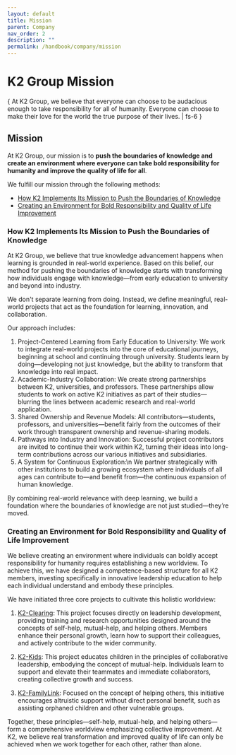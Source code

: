 ```yaml
---
layout: default
title: Mission
parent: Company
nav_order: 2
description: ""
permalink: /handbook/company/mission
---
```


# K2 Group Mission
{ At K2 Group, we believe that everyone can choose to be audacious enough to take responsibility for all of humanity. Everyone can choose to make their love for the world the true purpose of their lives. | fs-6 }

## Mission
At K2 Group, our mission is to **push the boundaries of knowledge and create an environment where everyone can take bold responsibility for humanity and improve the quality of life for all**.

We fulfill our mission through the following methods:

- [How K2 Implements Its Mission to Push the Boundaries of Knowledge](#how-k2-implements-its-mission-to-push-the-boundaries-of-knowledge)
- [Creating an Environment for Bold Responsibility and Quality of Life Improvement](#creating-an-environment-for-bold-responsibility-and-quality-of-life-improvement)

### How K2 Implements Its Mission to Push the Boundaries of Knowledge
At K2 Group, we believe that true knowledge advancement happens when learning is grounded in real-world experience. Based on this belief, our method for pushing the boundaries of knowledge starts with transforming how individuals engage with knowledge—from early education to university and beyond into industry.

We don't separate learning from doing. Instead, we define meaningful, real-world projects that act as the foundation for learning, innovation, and collaboration.

Our approach includes:

1. Project-Centered Learning from Early Education to University: We work to integrate real-world projects into the core of educational journeys, beginning at school and continuing through university. Students learn by doing—developing not just knowledge, but the ability to transform that knowledge into real impact.
2. Academic-Industry Collaboration: We create strong partnerships between K2, universities, and professors. These partnerships allow students to work on active K2 initiatives as part of their studies—blurring the lines between academic research and real-world application.
3. Shared Ownership and Revenue Models: All contributors—students, professors, and universities—benefit fairly from the outcomes of their work through transparent ownership and revenue-sharing models.
4. Pathways into Industry and Innovation: Successful project contributors are invited to continue their work within K2, turning their ideas into long-term contributions across our various initiatives and subsidiaries.
5. A System for Continuous Exploration:\n We partner strategically with other institutions to build a growing ecosystem where individuals of all ages can contribute to—and benefit from—the continuous expansion of human knowledge.

By combining real-world relevance with deep learning, we build a foundation where the boundaries of knowledge are not just studied—they’re moved.

### Creating an Environment for Bold Responsibility and Quality of Life Improvement
We believe creating an environment where individuals can boldly accept responsibility for humanity requires establishing a new worldview. To achieve this, we have designed a competence-based structure for all K2 members, investing specifically in innovative leadership education to help each individual understand and embody these principles.

We have initiated three core projects to cultivate this holistic worldview:

1. [K2-Clearing](/subsidiaries/k2-clearing):
   This project focuses directly on leadership development, providing training and research opportunities designed around the concepts of self-help, mutual-help, and helping others. Members enhance their personal growth, learn how to support their colleagues, and actively contribute to the wider community.

2. [K2-Kids](/subsidiaries/k2-kids):
   This project educates children in the principles of collaborative leadership, embodying the concept of mutual-help. Individuals learn to support and elevate their teammates and immediate collaborators, creating collective growth and success.

3. [K2-FamilyLink](https://k2group.tech/subsidiaries/k2-family-link):
   Focused on the concept of helping others, this initiative encourages altruistic support without direct personal benefit, such as assisting orphaned children and other vulnerable groups.

Together, these principles—self-help, mutual-help, and helping others—form a comprehensive worldview emphasizing collective improvement. At K2, we believe real transformation and improved quality of life can only be achieved when we work together for each other, rather than alone.

